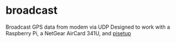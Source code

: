 broadcast
=========

Broadcast GPS data from modem via UDP
Designed to work with a Raspberry Pi, a NetGear AirCard 341U, and [pisetup](https://github.com/toukmond/pisetup)
